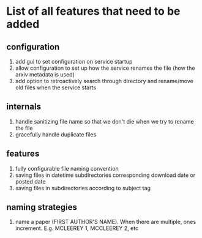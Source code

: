 # List of all features that need to be added

## configuration

1. add gui to set configuration on service startup
1. allow configuration to set up how the service renames the file (how the arxiv metadata is used)
1. add option to retroactively search through directory and rename/move old files when the service starts

## internals

1. handle sanitizing file name so that we don't die when we try to rename the file
1. gracefully handle duplicate files

## features

1. fully configurable file naming convention
1. saving files in datetime subdirectories corresponding download date or posted date 
1. saving files in subdirectories according to subject tag

## naming strategies

1. name a paper (FIRST AUTHOR'S NAME). When there are multiple, ones increment. E.g. MCLEEREY 1, MCCLEEREY 2, etc